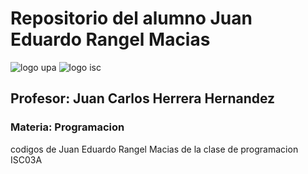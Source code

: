 # Repositorio del alumno Juan Eduardo Rangel Macias 
![logo upa](./imagenes/universidad-politecnica-de-aguascalientes.jpg) ![logo isc](https://i.imgur.com/2TVsEjF.png)
## Profesor: Juan Carlos Herrera Hernandez
### Materia: Programacion 

codigos de Juan Eduardo Rangel Macias de la clase de programacion ISC03A
